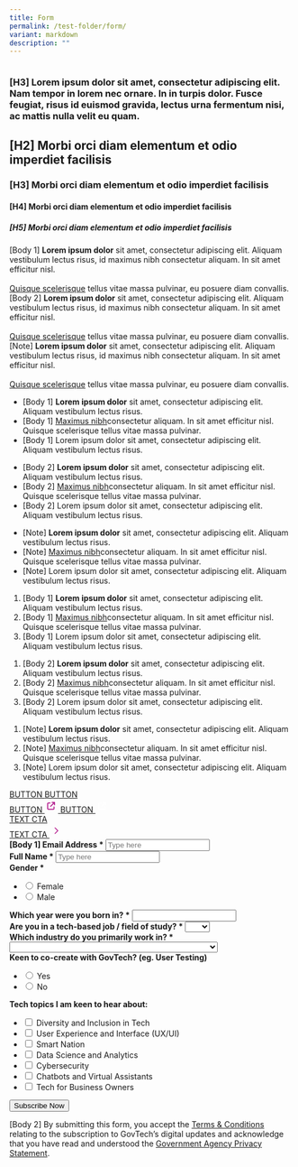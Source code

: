 ```yaml
---
title: Form
permalink: /test-folder/form/
variant: markdown
description: ""
---
```

<style>
    .content .iso-template {
        width: 100%;
        display: flex;
        flex-direction: column;
    }

    .content .iso-template h3 {
        color: #0061AF !important;
        font-family: Lato;
        font-size: 32px;
        font-style: normal;
        font-weight: 700;
        line-height: 45px !important;
        margin-bottom: 0px;
        margin-top: 0px;
    }

    .content .iso-template h4 {
        color: #0061AF !important;
        font-family: Lato;
        font-size: 26px;
        font-style: normal;
        font-weight: 700;
        line-height: 32px !important;
        margin-bottom: 0px;
        margin-top: 0px;
    }

    .content .iso-template h5 {
        color: #0061AF !important;
        font-family: Lato;
        font-size: 22px;
        font-style: normal;
        font-weight: 700;
        line-height: 30px !important;
        margin-bottom: 0px;
        margin-top: 0px;
    }

    .content .iso-template h6 {
        color: #0061AF !important;
        font-family: Lato;
        font-size: 20px;
        font-style: normal;
        font-weight: 700;
        margin-bottom: 0px;
        line-height: 20px !important;
        margin-top: 0px;
    }
    
    .content .iso-template .text-label-1 {
        color: #4D4D4F !important;
        font-family: Lato;
        font-size: 16px;
        font-style: normal;
        font-weight: 400;
        line-height: 22px !important; 
        text-transform: uppercase;
        margin-bottom: 16px;
    }

    .content .iso-template .text-label-2 {
        color: #4D4D4F !important;
        font-family: Lato;
        font-size: 15px;
        font-style: normal;
        font-weight: 400;
        line-height: 22px !important; 
        text-transform: uppercase;
    }

    .content .iso-template .text-body-1 {
        color: #4D4D4F !important;
        font-family: Lato;
        font-size: 20px;
        font-style: normal;
        font-weight: 400;
        line-height: 32px !important; 
    }

    .content .iso-template .text-body-2 {
        color: #4D4D4F !important;
        font-family: Lato;
        font-size: 16px;
        font-style: normal;
        font-weight: 400;
        line-height: 24px !important; 
    }

    .content .iso-template .text-note {
        color: #4D4D4F !important;
        font-family: Lato;
        font-size: 12px;
        font-style: normal;
        font-weight: 400;
        line-height: 20px !important; 
    }

    .content .iso-template a {
        color: #B41E8E !important;
        font-family: Lato;
        font-style: normal;
        font-weight: 700;
    }

    .content .iso-template .spacer-24 {
        width: 100%;
        height: 24px;
    }

    .content .iso-template .spacer-16 {
        width: 100%;
        height: 16px;
    }

    .content .iso-template .button {
        width: auto;
        height: auto;
        padding: 16px 20px;
        border: 1px solid;
        box-sizing: border-box;
        border-radius: 8px;
        font-family: Lato;
        font-size: 16px;
        font-style: normal;
        font-weight: 700;
        line-height: 24px !important; 
        text-transform: uppercase;
        cursor: pointer;
        text-decoration: none;
        display: inline-block;
        margin: 0px;
    }

    .content .iso-template .button.primary {
        background-color: #B41E8E;
        border-color: #B41E8E;
        color: #fff !important;
    }

    .content .iso-template .button.secondary {
        background-color: transparent;
        border-color: #B41E8E;
        color: #B41E8E !important;
    }

    .content .iso-template .button.bright {
        background-color: #fff;
        border-color: #fff;
        color: #B41E8E !important;
    }

    .content .iso-template .button.text {
        background-color: transparent;
        border: none;
        padding: 0px;
        color: #B41E8E !important;
    }

    .content .iso-template .button.image {
        background-color: transparent;
        border: none;
        padding: 0px;
        height: 48px;
    }

    .content .iso-template .button.image > img {
        height: 100%;
        border-radius: 8px;
    }

    .content .iso-template .button.has-svg {
        padding-right: 40px;
    }

    .content .iso-template .button > svg {
        display: inline;
        margin-left: 2px;
        position: absolute;
    }

    .content .iso-template .section .text-color-grey {
        color: #4D4D4F !important;
    }

    .content .iso-template .section .text-color-white {
        color: #fff !important;
    }

    .content .iso-template .section .text-align-right {
        text-align: right !important;
    }

    .content .iso-template .section .text-align-center {
        text-align: center !important;
    }

    .content .iso-template .section .text-align-left {
        text-align: left !important;
    }

    .content .iso-template .section {
        width: 100%;
        position: relative;
        margin-bottom: 40px
    }

    .content .iso-template .line-divider {
        width: 100%;
        height: 1px;
        background-color: #D8D9DA;
    }

    .content .iso-template .rounded {
        border-radius: 10px;
    }

    .content .iso-template ul,
    .content .iso-template ol {
        margin-top: 0px
    }

    .content .iso-template ul > li,
    .content .iso-template ol > li {
        margin-top: 0px;
        margin-bottom: 0px;
        line-height: inherit;
    }

    .content .iso-template .box-two-columns {
        width: 100%;
        display: flex;
        flex-direction: row;
        padding: 24px 0px;
        border-bottom: 1px solid #D8D9DA;
        box-sizing: border-box;
    }

    .content .iso-template .box-two-columns:first-of-type {
        border-top: 1px solid #D8D9DA
    }

    .content .iso-template .box-two-columns > * {
        width: 50%;
       
        box-sizing: border-box;
    }

    .content .iso-template .box-two-columns > *:nth-of-type(odd) {
        padding-right: 10px;
    }

    .content .iso-template .box-two-columns > *:nth-of-type(even) {
        padding-left: 10px;
    }

    .content .iso-template .bp-youtube {
        position: relative;
        overflow: hidden;
        padding-top: 56.25%;
        margin-bottom: 24px;
    }

    .content .iso-template .bp-youtube iframe {
        position: absolute;
        top: 0;
        left: 0;
        width: 100%;
        height: 100%;
        border: 0;
    }

    .content .iso-template .infographic {
        width: 100%;
        height: auto;
    }

    .content .iso-template .feature-center {
        width: 100%;
        height: auto;
        display: flex;
        flex-direction: column;
        align-items: center;
        text-align: center;
    }

    .content .iso-template .feature-center > img {
        width: 100%;
        max-width: 500px;
        height: auto;
        border-radius: 10px
    }

    .content .iso-template .feature-center .button {
        margin: 0px 8px
    }

    .content .iso-template .image-box {
        width: 100%;
        height: auto;
        position: relative;
        background-position: center;
        background-size: cover;
        padding: 32px;
        box-sizing: border-box;
        display: inline-block;
    }

    .content .iso-template .image-box > .text-content {
        width: 100%;
        max-width: 420px;
    }

    .content .iso-template .image-box > .text-content.align-left {
        float: left;
    }

    .content .iso-template .image-box > .text-content.align-right {
        float: right;
    }

    .content .iso-template .image-box > .text-content.align-full {
        float: left;
        max-width: 99999px;
    }

    @media only screen and (max-width: 768px) {
        .content .iso-template .section {
            margin-bottom: 32px
        }

        .content .iso-template h3 {
            font-size: 28px;
        }

        .content .iso-template h4 {
            font-size: 24px;
        }

        .content .iso-template h5 {
            font-size: 22px;
        }

        .content .iso-template h6 {
            font-size: 22px;
        }

        .content .iso-template .text-label-1 {
            margin-bottom: 8px
        }

        .content .iso-template .bp-youtube {
            margin-bottom: 16px;
        }

        .content .iso-template .spacer-24 {
            height: 16px;
        }

        .content .iso-template .spacer-16 {
            height: 8px;
        }

        .content .iso-template .feature-center > img {
            width: 100%;
            height: auto;
            max-width: 320px;
        }

        .content .iso-template .image-box > .text-content {
            max-width: 768px !important;
        }
    }
</style>
<style>
    .content .iso-template #mc_embed_signup {
        background: #F0F4F6;
        padding: 30px;
        display: inline-block;
        border-radius: 10px;
    }

    .content .iso-template #mc_embed_signup input,
    .content .iso-template #mc_embed_signup select {
        height: 40px;
        border-radius: 5px;
        padding: 0px 15px;
        font-family: Lato;
        font-size: 16px;
        box-sizing: border-box;
        border: 1px solid #D6D6D6;
    }

    .content .iso-template #mc_embed_signup input[type="submit"]{
        width: auto;
        height: auto;
        padding: 16px 20px;
        border: 1px solid;
        box-sizing: border-box;
        border-radius: 8px;
        font-family: Lato;
        font-size: 16px;
        font-style: normal;
        font-weight: 700;
        line-height: 24px !important; 
        text-transform: uppercase;
        cursor: pointer;
        text-decoration: none;
        display: inline-block;
        margin: 0px;
    }

    .content .iso-template #mc_embed_signup .section.form-fields {
        display: flex;
        position: relative;
    }

    .content .iso-template #mc_embed_signup .section.form-fields .mc-field-group {
        width: calc(50% - 12px);
        display: flex;
        flex-direction: column;
        margin: 0px;
    }

    .content .iso-template #mc_embed_signup .section.form-fields .mc-field-group:nth-of-type(odd){
        margin-right: 12px;
    }

    .content .iso-template #mc_embed_signup .section.form-fields .mc-field-group:nth-of-type(even){
        margin-left: 12px;
    }

    .content .iso-template #mc_embed_signup .section.form-fields .mc-field-group.full-width {
        width: 100%;
        margin: 0px;
    }

    .content .iso-template #mc_embed_signup .section.form-fields .mc-field-group label {
        margin-bottom: 10px;
    }

    .content .iso-template #mc_embed_signup ul {
        margin: 0px;
    }

    .content .iso-template #mc_embed_signup li {
        margin: 0px;
        margin-right: 20px
    }

    .content .iso-template #mc_embed_signup li input {
        width: 25px;
        margin-right: 7px;
    }

    .content .iso-template #mc_embed_signup .section.form-fields .mc-field-group li label {
        margin-bottom: 0px;
        height: 40px;
        display: flex;
        align-items: center;
    }

    .content .iso-template #mc_embed_signup ul, .content .iso-template #mc_embed_signup li {
        list-style: none;
        list-style-type: none;
        display: flex;
        flex-direction: row;
    }

    .content .iso-template #mc_embed_signup ul.ul-vertical {
        flex-direction: column;
    }

    @media only screen and (max-width: 768px) {
        .content .iso-template #mc_embed_signup {
            width: calc(100% + 48px);
            margin-left: -24px;
        }

        .content .iso-template #mc_embed_signup .section.form-fields .mc-field-group {
            width: 100%;
        }

        .content .iso-template #mc_embed_signup .section.form-fields .mc-field-group:nth-of-type(odd){
            margin-right: 0px;
            margin-bottom: 44px;
        }

        .content .iso-template #mc_embed_signup .section.form-fields .mc-field-group:nth-of-type(even){
            margin-left: 0px;
        }

        .content .iso-template #mc_embed_signup .section.form-fields {
            flex-direction: column;
        }
    }
</style>
<div class="iso-template">
    <div class="section">
        <img alt="" src="https://i.ibb.co/9gLh4zh/image-63-4.jpg" class="infographic">
    </div>
    <div class="section">
        <h3>[H3] Lorem ipsum dolor sit amet, consectetur adipiscing elit. Nam tempor in lorem nec ornare. In in turpis dolor. Fusce feugiat, risus id euismod gravida, lectus urna fermentum nisi, ac mattis nulla velit eu quam.</h3>
    </div>
    <div class="section line-divider"></div>
    <div class="section">
        <h2>[H2] Morbi orci diam elementum et odio imperdiet facilisis</h2>
    </div>
    <div class="section">
        <h3>[H3] Morbi orci diam elementum et odio imperdiet facilisis</h3>
    </div>
    <div class="section">
        <h4>[H4] Morbi orci diam elementum et odio imperdiet facilisis</h4>
    </div>
    <div class="section">
        <h5>[H5] Morbi orci diam elementum et odio imperdiet facilisis</h5>
    </div>
    <div class="section">
        <span class="text-body-1">
            [Body 1] <b>Lorem ipsum dolor</b> sit amet, consectetur adipiscing elit. Aliquam vestibulum lectus risus, id maximus nibh consectetur aliquam. In sit amet efficitur nisl. <br><br>
            <a href="https://www.google.com.sg/">Quisque scelerisque</a> tellus vitae massa pulvinar, eu posuere diam convallis.
        </span>
    </div>
    <div class="section">
        <span class="text-body-2">
            [Body 2] <b>Lorem ipsum dolor</b> sit amet, consectetur adipiscing elit. Aliquam vestibulum lectus risus, id maximus nibh consectetur aliquam. In sit amet efficitur nisl. <br><br>
            <a href="https://www.google.com.sg/">Quisque scelerisque</a> tellus vitae massa pulvinar, eu posuere diam convallis.
        </span>
    </div>
    <div class="section">
        <span class="text-note">
            [Note] <b>Lorem ipsum dolor</b> sit amet, consectetur adipiscing elit. Aliquam vestibulum lectus risus, id maximus nibh consectetur aliquam. In sit amet efficitur nisl. <br><br>
            <a href="https://www.google.com.sg/">Quisque scelerisque</a> tellus vitae massa pulvinar, eu posuere diam convallis.
        </span>
    </div>
    <div class="section">
        <ul class="text-body-1">
            <li>
                [Body 1] <b>Lorem ipsum dolor</b> sit amet, consectetur adipiscing elit. Aliquam vestibulum lectus risus.
            </li>
            <li>
                [Body 1] <a href="https://www.google.com.sg/">Maximus nibh</a>consectetur aliquam. In sit amet efficitur nisl. Quisque scelerisque tellus vitae massa pulvinar.
            </li>
            <li>
                [Body 1] Lorem ipsum dolor sit amet, consectetur adipiscing elit. Aliquam vestibulum lectus risus.
            </li>
        </ul>
    </div>
    <div class="section">
        <ul class="text-body-2">
            <li>
                [Body 2] <b>Lorem ipsum dolor</b> sit amet, consectetur adipiscing elit. Aliquam vestibulum lectus risus.
            </li>
            <li>
                [Body 2] <a href="https://www.google.com.sg/">Maximus nibh</a>consectetur aliquam. In sit amet efficitur nisl. Quisque scelerisque tellus vitae massa pulvinar.
            </li>
            <li>
                [Body 2] Lorem ipsum dolor sit amet, consectetur adipiscing elit. Aliquam vestibulum lectus risus.
            </li>
        </ul>
    </div>
    <div class="section">
        <ul class="text-note">
            <li>
                [Note] <b>Lorem ipsum dolor</b> sit amet, consectetur adipiscing elit. Aliquam vestibulum lectus risus.
            </li>
            <li>
                [Note] <a href="https://www.google.com.sg/">Maximus nibh</a>consectetur aliquam. In sit amet efficitur nisl. Quisque scelerisque tellus vitae massa pulvinar.
            </li>
            <li>
                [Note] Lorem ipsum dolor sit amet, consectetur adipiscing elit. Aliquam vestibulum lectus risus.
            </li>
        </ul>
    </div>
    <div class="section">
        <ol class="text-body-1">
            <li>
                [Body 1] <b>Lorem ipsum dolor</b> sit amet, consectetur adipiscing elit. Aliquam vestibulum lectus risus.
            </li>
            <li>
                [Body 1] <a href="https://www.google.com.sg/">Maximus nibh</a>consectetur aliquam. In sit amet efficitur nisl. Quisque scelerisque tellus vitae massa pulvinar.
            </li>
            <li>
                [Body 1] Lorem ipsum dolor sit amet, consectetur adipiscing elit. Aliquam vestibulum lectus risus.
            </li>
        </ol>
    </div>
    <div class="section">
        <ol class="text-body-2">
            <li>
                [Body 2] <b>Lorem ipsum dolor</b> sit amet, consectetur adipiscing elit. Aliquam vestibulum lectus risus.
            </li>
            <li>
                [Body 2] <a href="https://www.google.com.sg/">Maximus nibh</a>consectetur aliquam. In sit amet efficitur nisl. Quisque scelerisque tellus vitae massa pulvinar.
            </li>
            <li>
                [Body 2] Lorem ipsum dolor sit amet, consectetur adipiscing elit. Aliquam vestibulum lectus risus.
            </li>
        </ol>
    </div>
    <div class="section">
        <ol class="text-note">
            <li>
                [Note] <b>Lorem ipsum dolor</b> sit amet, consectetur adipiscing elit. Aliquam vestibulum lectus risus.
            </li>
            <li>
                [Note] <a href="https://www.google.com.sg/">Maximus nibh</a>consectetur aliquam. In sit amet efficitur nisl. Quisque scelerisque tellus vitae massa pulvinar.
            </li>
            <li>
                [Note] Lorem ipsum dolor sit amet, consectetur adipiscing elit. Aliquam vestibulum lectus risus.
            </li>
        </ol>
    </div>
    <div class="section">
        <a href="https://www.google.com.sg/" class="button secondary">
            BUTTON
        </a>
        <a href="https://www.google.com.sg/" class="button primary">
            BUTTON
        </a>
    </div>
    <div class="section">
        <a target="_blank" href="https://www.google.com.sg/" class="button secondary has-svg">
            BUTTON
            <svg fill="none" viewBox="0 0 24 24" height="24" width="24" xmlns="http://www.w3.org/2000/svg"><path fill="#B41E8E" d="M13.75 5C13.266 5 12.875 5.39102 12.875 5.875C12.875 6.35898 13.266 6.75 13.75 6.75H16.0113L10.507 12.257C10.1652 12.5988 10.1652 13.1539 10.507 13.4957C10.8488 13.8375 11.4039 13.8375 11.7457 13.4957L17.25 7.98867V10.25C17.25 10.734 17.641 11.125 18.125 11.125C18.609 11.125 19 10.734 19 10.25V5.875C19 5.39102 18.609 5 18.125 5H13.75ZM7.1875 5.875C5.97891 5.875 5 6.85391 5 8.0625V16.8125C5 18.0211 5.97891 19 7.1875 19H15.9375C17.1461 19 18.125 18.0211 18.125 16.8125V13.75C18.125 13.266 17.734 12.875 17.25 12.875C16.766 12.875 16.375 13.266 16.375 13.75V16.8125C16.375 17.0531 16.1781 17.25 15.9375 17.25H7.1875C6.94687 17.25 6.75 17.0531 6.75 16.8125V8.0625C6.75 7.82188 6.94687 7.625 7.1875 7.625H10.25C10.734 7.625 11.125 7.23398 11.125 6.75C11.125 6.26602 10.734 5.875 10.25 5.875H7.1875Z"></path></svg>
        </a>
        <a target="_blank" href="https://www.google.com.sg/" class="button primary has-svg">
            BUTTON 
            <svg fill="none" viewBox="0 0 24 24" height="24" width="24" xmlns="http://www.w3.org/2000/svg"><path fill="white" d="M13.75 5C13.266 5 12.875 5.39102 12.875 5.875C12.875 6.35898 13.266 6.75 13.75 6.75H16.0113L10.507 12.257C10.1652 12.5988 10.1652 13.1539 10.507 13.4957C10.8488 13.8375 11.4039 13.8375 11.7457 13.4957L17.25 7.98867V10.25C17.25 10.734 17.641 11.125 18.125 11.125C18.609 11.125 19 10.734 19 10.25V5.875C19 5.39102 18.609 5 18.125 5H13.75ZM7.1875 5.875C5.97891 5.875 5 6.85391 5 8.0625V16.8125C5 18.0211 5.97891 19 7.1875 19H15.9375C17.1461 19 18.125 18.0211 18.125 16.8125V13.75C18.125 13.266 17.734 12.875 17.25 12.875C16.766 12.875 16.375 13.266 16.375 13.75V16.8125C16.375 17.0531 16.1781 17.25 15.9375 17.25H7.1875C6.94687 17.25 6.75 17.0531 6.75 16.8125V8.0625C6.75 7.82188 6.94687 7.625 7.1875 7.625H10.25C10.734 7.625 11.125 7.23398 11.125 6.75C11.125 6.26602 10.734 5.875 10.25 5.875H7.1875Z"></path></svg>
        </a>
    </div>
    <div class="section">
        <a href="https://www.google.com.sg/" class="button text">
            TEXT CTA 
        </a>
    </div>
    <div class="section">
        <a target="_blank" href="https://www.google.com.sg/" class="button text">
            TEXT CTA 
            <svg fill="none" viewBox="0 0 24 24" height="24" width="24" xmlns="http://www.w3.org/2000/svg"><path stroke-linejoin="round" stroke-linecap="round" stroke-width="1.5" stroke="#B41E8E" d="M10 7L15 12L10 17"></path></svg>
        </a>
    </div>
    <div class="section line-divider"></div>
    <div id="mc_embed_signup" class="section">
        <form novalidate="" target="_blank" class="validate" name="mc-embedded-subscribe-form" id="mc-embedded-subscribe-form" method="post" action="https://tech.us16.list-manage.com/subscribe/post?u=9326ff42459737140a6baa881&amp;id=8b7e185878&amp;f_id=00b0c2e1f0">
            <div id="mc_embed_signup_scroll">
                <div class="section form-fields">
                    <div class="mc-field-group">
                        <label class="text-body-1" for="mce-EMAIL"><b>[Body 1] Email Address <span class="asterisk">*</span></b>
                        </label>
                        <input placeholder="Type here" required="" id="mce-EMAIL" class="required email" name="EMAIL" value="" type="email">
                        <span class="helper_text" id="mce-EMAIL-HELPERTEXT"></span>
                    </div>
                    <div class="mc-field-group">
                        <label class="text-body-1" for="mce-FNAME"><b>Full Name <span class="asterisk">*</span></b>
                        </label>
                        <input placeholder="Type here" required="" id="mce-FNAME" class="required" name="FNAME" value="" type="text">
                        <span class="helper_text" id="mce-FNAME-HELPERTEXT"></span>
                    </div>
                </div>
                <div class="section form-fields">
                    <div class="mc-field-group input-group">
                        <strong class="text-body-1"><b>Gender <span class="asterisk">*</span></b>
                        </strong>
                        <ul>
                            <li>
                                <input id="mce-GENDER-0" name="GENDER" value="Female" type="radio">
                                <label class="text-body-1" for="mce-GENDER-0">Female</label>
                            </li>
                            <li>
                                <input id="mce-GENDER-1" name="GENDER" value="Male" type="radio">
                                <label class="text-body-1" for="mce-GENDER-1">Male</label>
                            </li>
                        </ul>
                        <span class="helper_text" id="mce-GENDER-HELPERTEXT"></span>
                    </div>
                    <div class="mc-field-group">
                        <label class="text-body-1" for="mce-BIRTHYEAR"><b>Which year were you born in? <span class="asterisk">*</span></b>
                        </label>
                        <input required="" id="mce-BIRTHYEAR" value="" class="required" name="BIRTHYEAR" type="number">
                        <span class="helper_text" id="mce-BIRTHYEAR-HELPERTEXT"></span>
                    </div>
                </div>
                <div class="section form-fields">
                    <div class="mc-field-group full-width">
                        <label class="text-body-1" for="mce-TECH"><b>Are you in a tech-based job / field of study? <span class="asterisk">*</span></b>
                        </label>
                        <select required="" id="mce-TECH" class="required" name="TECH">
                            <option value=""></option>
                            <option value="Yes">Yes</option>
                            <option value="No">No</option>
                        </select>
                        <span class="helper_text" id="mce-TECH-HELPERTEXT"></span>
                    </div>
                </div>
                <div class="section form-fields">
                    <div class="mc-field-group full-width">
                        <label class="text-body-1" for="mce-INDUSTRY"><b>Which industry do you primarily work in? <span class="asterisk">*</span></b>
                        </label>
                        <select required="" id="mce-INDUSTRY" class="required" name="INDUSTRY">
                            <option value=""></option>
                            <option value="Manufacturing - Energy &amp; Chemicals">Manufacturing - Energy &amp; Chemicals</option>
                            <option value="Manufacturing - Precision Engineering">Manufacturing - Precision Engineering</option>
                            <option value="Manufacturing - Marine &amp; Offshore">Manufacturing - Marine &amp; Offshore</option>
                            <option value="Manufacturing - Aerospace">Manufacturing - Aerospace</option>
                            <option value="Manufacturing - Electronics">Manufacturing - Electronics</option>
                            <option value="Built Environment - Construction &amp; Architecture">Built Environment - Construction &amp; Architecture</option>
                            <option value="Built Environment - Real Estate">Built Environment - Real Estate</option>
                            <option value="Built Environment - Cleaning">Built Environment - Cleaning</option>
                            <option value="Built Environment - Security">Built Environment - Security</option>
                            <option value="Trade &amp; Connectivity - Logistics">Trade &amp; Connectivity - Logistics</option>
                            <option value="Trade &amp; Connectivity - Transportation">Trade &amp; Connectivity - Transportation</option>
                            <option value="Trade &amp; Connectivity - Wholesale Trade">Trade &amp; Connectivity - Wholesale Trade</option>
                            <option value="Essential Services - Healthcare">Essential Services - Healthcare</option>
                            <option value="Essential Services - Education">Essential Services - Education</option>
                            <option value="Professional Services - Professional &amp; Consulting Services">Professional Services - Professional &amp; Consulting Services</option>
                            <option value="Professional Services - Financial Services">Professional Services - Financial Services</option>
                            <option value="Professional Services - Infocomm, Technology &amp; Media">Professional Services - Infocomm, Technology &amp; Media</option>
                            <option value="Lifestyle - Food &amp; Beverage">Lifestyle - Food &amp; Beverage</option>
                            <option value="Lifestyle - Retail">Lifestyle - Retail</option>
                            <option value="Lifestyle - Hotels &amp; Tourism">Lifestyle - Hotels &amp; Tourism</option>
                            <option value="Lifestyle - Food Manufacturing">Lifestyle - Food Manufacturing</option>
                            <option value="Government">Government</option>
                            <option value="Other Industry">Other Industry</option>
                            <option value="Not Applicable">Not Applicable</option>
                        </select>
                        <span class="helper_text" id="mce-INDUSTRY-HELPERTEXT"></span>
                    </div>
                </div>
                <div class="section form-fields">
                    <div class="mc-field-group input-group full-width">
                        <div class="text-body-1"><b>Keen to co-create with GovTech? (eg. User Testing)</b></div>
                        <ul>
                            <li>
                                <input id="mce-group[59]-59-0" name="group[59]" value="1" type="radio">
                                <label class="text-body-1" for="mce-group[59]-59-0">Yes</label>
                            </li>
                            <li>
                                <input id="mce-group[59]-59-1" name="group[59]" value="2" type="radio">
                                <label class="text-body-1" for="mce-group[59]-59-1">No</label>
                            </li>
                        </ul>
                        <span class="helper_text" id="mce-group[59]-HELPERTEXT"></span>
                    </div>
                </div>
                <div class="section form-fields">
                    <div class="mc-field-group input-group full-width">
                        <div class="text-body-1"><b>Tech topics I am keen to hear about:</b></div>
                        <ul class="ul-vertical">
                            <li>
                                <input id="mce-group[71]-71-0" name="group[71][4]" value="4" type="checkbox">
                                <label for="mce-group[71]-71-0" class="text-body-1">Diversity and Inclusion in Tech</label>
                            </li>
                            <li>
                                <input id="mce-group[71]-71-1" name="group[71][8]" value="8" type="checkbox">
                                <label for="mce-group[71]-71-1" class="text-body-1">User Experience and Interface (UX/UI)</label>
                            </li>
                            <li>
                                <input id="mce-group[71]-71-2" name="group[71][16]" value="16" type="checkbox">
                                <label for="mce-group[71]-71-2" class="text-body-1">Smart Nation</label>
                            </li>
                            <li>
                                <input id="mce-group[71]-71-3" name="group[71][32]" value="32" type="checkbox">
                                <label for="mce-group[71]-71-3" class="text-body-1">Data Science and Analytics</label>
                            </li>
                            <li>
                                <input id="mce-group[71]-71-4" name="group[71][64]" value="64" type="checkbox">
                                <label for="mce-group[71]-71-4" class="text-body-1">Cybersecurity</label>
                            </li>
                            <li>
                                <input id="mce-group[71]-71-5" name="group[71][128]" value="128" type="checkbox">
                                <label for="mce-group[71]-71-5" class="text-body-1">Chatbots and Virtual Assistants</label>
                            </li>
                            <li>
                                <input id="mce-group[71]-71-6" name="group[71][256]" value="256" type="checkbox">
                                <label for="mce-group[71]-71-6" class="text-body-1">Tech for Business Owners</label>
                            </li>
                        </ul>
                        <span class="helper_text" id="mce-group[71]-HELPERTEXT"></span>
                    </div>
                </div>
                <div class="clear" id="mce-responses">
                    <div style="display:none" id="mce-error-response" class="response"></div>
                    <div style="display:none" id="mce-success-response" class="response"></div>
                </div>
                <div aria-hidden="true" style="position: absolute; left: -5000px; font:20px Lato,sans-serif;"><input value="" tabindex="-1" name="b_9326ff42459737140a6baa881_8b7e185878" type="text"></div>
                <div class="clear"><input class="button primary" id="mc-embedded-subscribe" name="subscribe" value="Subscribe Now" type="submit"></div>
            </div>
        </form>
    </div>
    <div class="section">
        <span class="text-body-2">
            [Body 2] By submitting this form, you accept the <a href="https://www.tech.gov.sg/files/GovTech-Subscription-Terms-Conditions-2021.pdf">Terms &amp; Conditions</a> relating to the subscription to GovTech’s digital updates and acknowledge that you have read and understood the <a href="https://www.tech.gov.sg/privacy/">Government Agency Privacy Statement</a>.
        </span>
    </div>
</div>